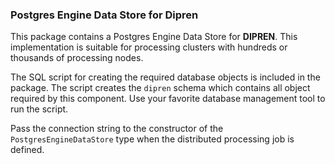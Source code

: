 ### Postgres Engine Data Store for Dipren

This package contains a Postgres Engine Data Store for **DIPREN**. This implementation is suitable for processing clusters with hundreds or thousands of processing nodes.

The SQL script for creating the required database objects is included in the package. The script creates the `dipren` schema which contains all object required by this component. Use your favorite database management tool to run the script.

Pass the connection string to the constructor of the `PostgresEngineDataStore` type when the distributed processing job is defined.
